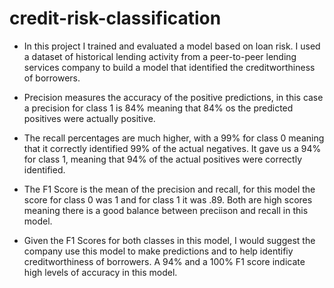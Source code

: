 # credit-risk-classification

- In this project I trained and evaluated a model based on loan risk. I used a dataset of historical lending activity from a peer-to-peer lending services company to build a model that identified the creditworthiness of borrowers.

- Precision measures the accuracy of the positive predictions, in this case a precision for class 1 is 84% meaning that 84% os the predicted positives were actually positive.
- The recall percentages are much higher, with a 99% for class 0 meaning that it correctly identified 99% of the actual negatives. It gave us a 94% for class 1, meaning that 94% of the actual positives were correctly identified.
- The F1 Score is the mean of the precision and recall, for this model the score for class 0 was 1 and for class 1 it was .89. Both are high scores meaning there is a good balance between preciison and recall in this model.

- Given the F1 Scores for both classes in this model, I would suggest the company use this model to make predictions and to help identifiy creditworthiness of borrowers. A 94% and a 100% F1 score indicate high levels of accuracy in this model. 
